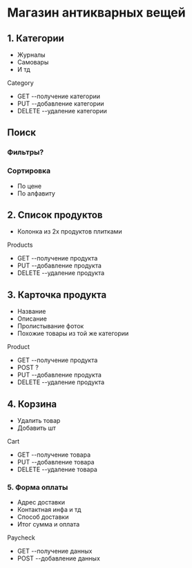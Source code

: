 # Магазин антикварных вещей 
## 1. Категории 
- Журналы
- Самовары
- И тд

Category
- GET --получение категории 
- PUT --добавление категории 
- DELETE --удаление категории

## Поиск
### Фильтры?
### Сортировка
- По цене
- По алфавиту

## 2. Список продуктов
- Колонка из 2х продуктов плитками

Products
- GET --получение продукта 
- PUT --добавление продукта 
- DELETE --удаление продукта 

## 3. Карточка продукта
- Название
- Описание
- Пролистывание фоток
- Похожие товары из той же категории

Product
- GET --получение продукта 
- POST ?
- PUT --добавление продукта
- DELETE --удаление продукта 

## 4. Корзина
- Удалить товар
- Добавить шт

Cart 
- GET --получение товара 
- PUT --добавление товара
- DELETE --удаление товара

### 5. Форма оплаты
- Адрес доставки
- Контактная инфа и тд
- Способ доставки
- Итог сумма и оплата

Paycheck
- GET --получение данных
- POST --добавление данных
